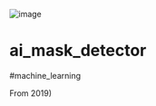 ![image](https://github.com/Eshonxodjayev/ai_mask_detector/assets/93433600/140fa3b0-6001-49be-8d85-fafdbff56722)


# ai_mask_detector


#machine_learning

From 2019)
